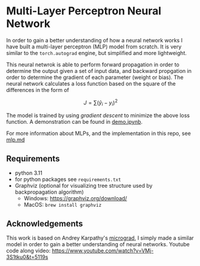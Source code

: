 # Multi-Layer Perceptron Neural Network


In order to gain a better understanding of how a neural network works I have built a multi-layer perceptron (MLP) model from scratch. It is very similar to the `torch.autograd` engine, but simplified and more lightweight.

This neural netwrok is able to perform forward propagation in order to determine the output given a set of input data, and backward propgation in order to determine the gradient of each parameter (weight or bias). The neural network calculates a loss function based on the square of the differences in the form of

$$ J = \sum (\hat y_i - y_i)^2 $$

The model is trained by using *gradient descent* to minimize the above loss function. A demonstration can be found in [demo.ipynb](demo.ipynb).

For more information about MLPs, and the implementation in this repo, see [mlp.md](docs/mlp.md)

## Requirements
* python 3.11
* for python packages see `requirements.txt`
* Graphviz (optional for visualizing tree structure used by backpropagation algorithm)
    * Windows: https://graphviz.org/download/
    * MacOS: `brew install graphviz`


## Acknowledgements
This work is based on Andrey Karpathy's [micrograd](https://github.com/karpathy/micrograd), I simply made a similar model in order to gain a better understanding of neural networks. Youtube code along video: https://www.youtube.com/watch?v=VMj-3S1tku0&t=5119s
